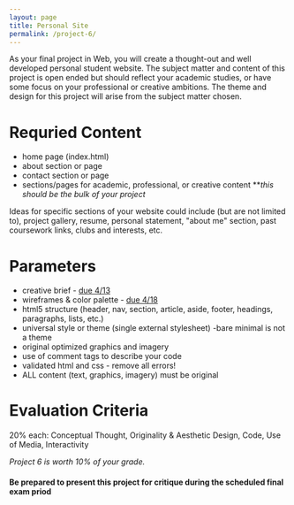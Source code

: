 ```yaml
---
layout: page
title: Personal Site
permalink: /project-6/
---
```


As your final project in Web, you will create a thought-out and well developed personal student website. The subject matter and content of this project is open ended but should reflect your academic studies, or have some focus on your professional or creative ambitions. The theme and design for this project will arise from the subject matter chosen. 

# Requried Content
+ home page (index.html)
+ about section or page
+ contact section or page
+ sections/pages for academic, professional, or creative content ***this should be the bulk of your project*

Ideas for specific sections of your website could include (but are not limited to), project gallery, resume, personal statement, "about me" section, past coursework links, clubs and interests, etc.


# Parameters
+ creative brief - [due 4/13](/web-spring-16/assignment-11)
+ wireframes & color palette - [due 4/18](/web-spring-16/assignment-12)
+ html5 structure (header, nav, section, article, aside, footer, headings, paragraphs, lists, etc.)
+ universal style or theme (single external stylesheet) -bare minimal is not a theme
+ original optimized graphics and imagery
+ use of comment tags to describe your code
+ validated html and css - remove all errors!
+ ALL content (text, graphics, imagery) must be original

# Evaluation Criteria
20% each: Conceptual Thought, Originality & Aesthetic Design, Code, Use of Media, Interactivity

*Project 6 is worth 10% of your grade.*

####  **Be prepared to present this project for critique during the scheduled final exam priod**
